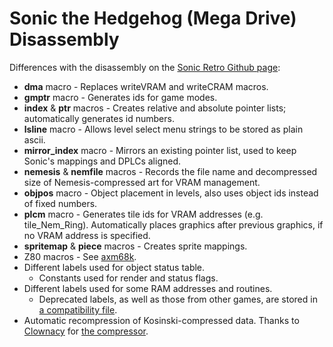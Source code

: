 Sonic the Hedgehog (Mega Drive) Disassembly
===========================================

Differences with the disassembly on the [Sonic Retro Github page](https://github.com/sonicretro/s1disasm):

* __dma__ macro - Replaces writeVRAM and writeCRAM macros.
* __gmptr__ macro - Generates ids for game modes.
* __index__ & __ptr__ macros - Creates relative and absolute pointer lists; automatically generates id numbers.
* __lsline__ macro - Allows level select menu strings to be stored as plain ascii.
* __mirror_index__ macro - Mirrors an existing pointer list, used to keep Sonic's mappings and DPLCs aligned.
* __nemesis__ & __nemfile__ macros - Records the file name and decompressed size of Nemesis-compressed art for VRAM management.
* __objpos__ macro - Object placement in levels, also uses object ids instead of fixed numbers.
* __plcm__ macro - Generates tile ids for VRAM addresses (e.g. tile_Nem_Ring). Automatically places graphics after previous graphics, if no VRAM address is specified.
* __spritemap__ & __piece__ macros - Creates sprite mappings.
* Z80 macros - See [axm68k](https://github.com/cvghivebrain/axm68k).
* Different labels used for object status table.
  * Constants used for render and status flags.
* Different labels used for some RAM addresses and routines.
  * Deprecated labels, as well as those from other games, are stored in [a compatibility file](blob/main/Includes/Compatibility.asm).
* Automatic recompression of Kosinski-compressed data. Thanks to [Clownacy](https://github.com/Clownacy) for [the compressor](https://github.com/Clownacy/accurate-kosinski).